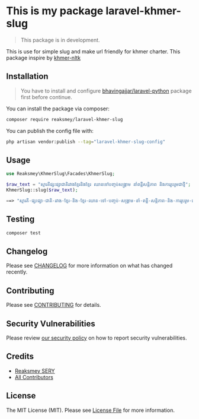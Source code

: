 # This is my package laravel-khmer-slug

> This package is in development.

This is use for simple slug and make url friendly for khmer charter. This package inspire by [khmer-nltk](https://github.com/VietHoang1512/khmer-nltk)

## Installation
> You have to install and configure [bhavingajjar/laravel-python](https://github.com/bhavingajjar/laravel-python) package first before  continue.

You can install the package via composer:

```bash
composer require reaksmey/laravel-khmer-slug
```

You can publish the config file with:

```bash
php artisan vendor:publish --tag="laravel-khmer-slug-config"
```

## Usage

```php
use Reaksmey\KhmerSlug\Facades\KhmerSlug;

$raw_text = "ស្មារតីផ្សះផ្សាជាតិរវាងខ្មែរនិងខ្មែរ ឈានទៅបញ្ចប់សង្រ្គាម នាំពន្លឺសន្តិភាព និងការរួបរួមជាថ្មី";
KhmerSlug::slug($raw_text);

==> "ស្មារតី-ផ្សះផ្សា-ជាតិ-រវាង-ខ្មែរ-និង-ខ្មែរ-ឈាន-ទៅ-បញ្ចប់-សង្រ្គាម-នាំ-ពន្លឺ-សន្តិភាព-និង-ការរួបរួម-ជាថ្មី"
```

## Testing

```bash
composer test
```

## Changelog

Please see [CHANGELOG](CHANGELOG.md) for more information on what has changed recently.

## Contributing

Please see [CONTRIBUTING](CONTRIBUTING.md) for details.

## Security Vulnerabilities

Please review [our security policy](../../security/policy) on how to report security vulnerabilities.

## Credits

- [Reaksmey SERY](https://github.com/Reaksmey)
- [All Contributors](../../contributors)

## License

The MIT License (MIT). Please see [License File](LICENSE.md) for more information.
